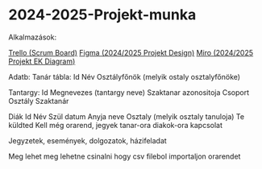 # 2024-2025-Projekt-munka

Alkalmazások:

[Trello (Scrum Board)](https://trello.com/b/tAIApkoZ/scrum-board) [Figma (2024/2025 Projekt Design)](https://www.figma.com/design/iXJbXJHyXxaZxrOFWi23jL/Untitled?t=aQdRlAzcCnlie6Qn-0) [Miro (2024/2025 Projekt EK Diagram)](https://miro.com/welcomeonboard/azUyNVVMMU5jQVdVaEtuZlJBRUFmdDVDMUJBcmNycWNsbVp4bm9tNXJaZkRUb05hQm9qYmF6YmtQMmMzWVREa3wzNDU4NzY0NTg1MzMxODU4MTkxfDI=?share_link_id=805881295520)




Adatb:
Tanár tábla:
Id
Név
Osztályfőnök (melyik ostaly osztalyfőnöke)

Tantargy:
Id
Megnevezes (tantargy neve)
Szaktanar azonositoja
Csoport
Osztály
Szaktanár

Diák
Id
Név
Szül datum
Anyja neve
Osztaly (melyik osztaly tanuloja)
Te küldted
Kell még orarend, jegyek tanar-ora diakok-ora kapcsolat

Jegyzetek, események, dolgozatok, házifeladat

Meg lehet meg lehetne csinalni hogy csv filebol importaljon orarendet
